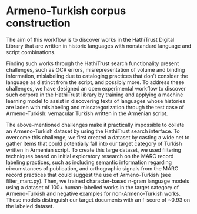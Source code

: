 # Armeno-Turkish corpus construction

The aim of this workflow is to discover works in the HathiTrust Digital Library that are written in historic languages with nonstandard language and script combinations. 

Finding such works through the HathiTrust search functionality present challenges, such as OCR errors, misrepresentation of volume and binding information, mislabeling due to cataloging practices that don’t consider the language as distinct from the script, and possibly more. To address these challenges, we have designed an open experimental workflow to discover such corpora in the HathiTrust library by training and applying a machine learning model to assist in discovering texts of languages whose histories are laden with mislabeling and miscategorization through the test case of Armeno-Turkish: vernacular Turkish written in the Armenian script.  

The above-mentioned challenges make it practically impossible to collate an Armeno-Turkish dataset by using the HathiTrust search interface. To overcome this challenge, we first created a dataset by casting a wide net to gather items that could potentially fall into our target category of Turkish written in Armenian script. To create this large dataset, we used filtering techniques based on initial exploratory research on the MARC record labeling practices, such as including semantic information regarding circumstances of publication, and orthographic signals from the MARC record practices that could suggest the use of Armeno-Turkish (see filter_marc.py). Then, we trained character-based n-gram language models using a dataset of 100+ human-labelled works in the target category of Armeno-Turkish and negative examples for non-Armeno-Turkish works. These models distinguish our target documents with an f-score of ~0.93 on the labeled dataset. 

